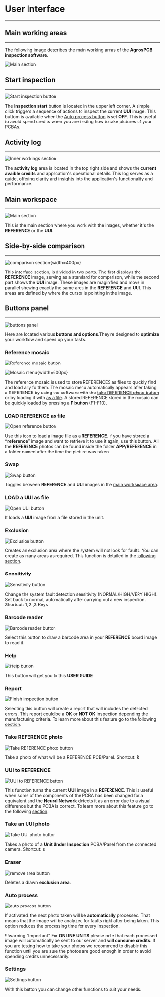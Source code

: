 # **User Interface**
___

## **Main working areas**
___
The following image describes the main working areas of the **AgnosPCB inspection software**.

![Main section](assets/ui_areas.png)


## **Start inspection**
___

![Start inspection button](assets/autoprocess.png)

The **Inspection start** button is located in the upper left corner. A simple click triggers a sequence of actions to inspect the current **UUI** image. This buttom is available when the [Auto process button](#auto-process) is set **OFF**. This is useful to avoid spend credits when you are testing how to take pictures of your PCBAs.


## **Activity log**
___

![Inner workings section](assets/activity-log.png)

The **activity log** area is located in the top right side and shows the **current avaible credits** and application's operational details. This log serves as a guide, offering clarity and insights into the application's functionality and performance.


## **Main workspace**
___

![Main section](assets/screen3.png)

This is the main section where you work with the images, whether it's the **REFERENCE** or the **UUI.**


## **Side-by-side comparison**
___

![comparison section](assets/side-by-side_comparsion.png){width=400px}

This interface section, is divided in two parts. The first displays the **REFERENCE** image, serving as a standard for comparison, while the second part shows the **UUI** image. These images are maginified and move in parallel showing exactly the same area in the **REFERENCE** and **UUI**. This areas are defined by where the cursor is pointing in the image.


## **Buttons panel**
___

![buttons panel](assets/screen5.png)

Here are located various **buttons and options**.They're designed to **optimize** your workflow and speed up your tasks.

### **Reference mosaic**

![Reference mosaic button](assets/menu-mosaic.png)

![Mosaic menu](assets/mosaic2.png){width=600px}

The reference mosaic is used to store REFERENCES as files to quickly find and load any fo them. The mosaic menu automatically appears after taking a REFERENCE by using the software with the [take REFERENCE photo button](#take-reference-photo) or by loading it with [as a file](#load-reference-as-file). A stored REFERENCE stored in the mosaic can be quickly loaded by pressing a **F button** (F1-F10).

### **LOAD REFERENCE as file**

![Open reference button](assets/menu-load-ref-file.png)

Use this icon to load a image file as a **REFERENCE**. If you have stored a **“reference”** image and want to retrieve it to use it again, use this button. All the **REFERENCE** photos can be found inside the folder **APP/REFERENCE** in a folder named after the time the picture was taken.


### **Swap**
 
![Swap button](assets/menu-tab.png)

Toggles between **REFERENCE** and **UUI** images in the [main workspace area](#main-workspace).

### **LOAD a UUI as file**

![Open UUI button](assets/menu-load-uui-file.png)

It loads a **UUI** image from a file stored in the unit.


### **Exclusion**

![Exclusion button](assets/menu-exclusion.png)

Creates an exclusion area where the system will not look for faults. You can create as many areas as required. This function is detailed in the [following section](Set_exclusion_area.md).

### **Sensitivity**

![Sensitivity button](assets/menu-sensitivity.png)

Change the system fault detection sensitivity (NORMAL/HIGH/VERY HIGH). Set back to normal, automatically after carrying out a new inspection. Shortcut: 1, 2 ,3 Keys

### **Barcode reader**

![Barcode reader button](assets/menu-barcode.png)

Select this button to draw a barcode area in your **REFERENCE** board image to read it.

### **Help**

![Help button](assets/menu-help.png)

This button will get you to this **USER GUIDE**

### **Report**

![Finish inspection button](assets/menu-report.png)

Selecting this button will create a report that will includes the detected errors. This report could be a **OK** or **NOT OK** inspection depending the manufacturing criteria. To learn more about this feature go to the following [section](Generating%20_a_report.md).

### **Take REFERENCE photo**

![Take REFERENCE photo button](assets/menu-take-ref.png)

Take a photo of what will be a REFERENCE PCB/Panel. Shortcut: R

### **UUI to REFERENCE**

![UUI to REFERENCE button](assets/menu-uui-to-ref.png)

This function turns the current **UUI** image in a **REFERENCE**. This is useful when some of the components of the PCBA has been changed for a equivalent and the **Neural Network** detects it as an error due to a visual difference but the PCBA is correct. To learn more about this feature go to the following [section](UUI_to_REFERENCE.md).

### **Take an UUI photo**

![Take UUI photo button](assets/menu-take-uui.png)

Takes a photo of a **Unit Under Inspection** PCBA/Panel from the connected camera. Shortcut: s

### **Eraser**

![remove area button](assets/menu-rm-exclusion.png)

Deletes a drawn **exclusion area**.

### **Auto process**

![auto process button](assets/menu-auto-process.png)

If activated, the next photo taken will be **automatically** processed. That means that the image will be analyzed for faults right after being taken. This option reduces the processing time for every inspection.

!!!warning "Important"
    For **ONLINE UNITS** please note that each processed image will automatically be sent to our server and **will consume credits**. If you are testing how to take your photos we recommend to disable this function until you are sure the photos are good enough in order to avoid spending credits unnecessarily.

### **Settings**

![Settings button](assets/menu-settings.png)


With this button you can change other functions to suit your needs.


